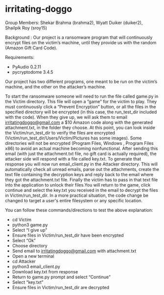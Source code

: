 # irritating-doggo
Group Members: Shekar Brahma (brahma2), Wyatt Duiker (duiker2), Shailpik Roy (sroy15)

Background : Our project is a ransomware program that will continuously encrypt files on the victim’s machine, until they provide us with the random (Amazon Gift Card Code).

Requirements:
* PyAudio 0.2.11
* pycryptodome 3.4.5

Our project has two different programs, one meant to be run on the victim’s machine, and the other on the attacker’s machine. 

To start the ransomware someone will need to run the file called game.py in the Victim directory. This file will open a “game” for the victim to play. They must continuously click a “Prevent Encryption” button, or all the files in the specified directory will be encrypted (in this case, the run_test_dir included with the code). When they give up, we will ask them to email irritatingdoggo@gmail.com a $10 Amazon code along with the generated attachment.txt, in the folder they choose. At this point, you can look inside the Victim/run_test_dir to verify the files are encrypted (Victim/run_test_dir/Users/Victim/Pictures has some images). Some directories will not be encrypted (Program Files, Windows , Program Files x86) to avoid an actual machine becoming nonfunctional. After sending this email (with just the attachment.txt file, no gift card is actually required), the attacker side will respond with a file called key.txt. To generate that response you will now run email_client.py in the Attacker directory. This will automatically check all unread emails, parse out the attachments, create the text file containing the decryption keys and reply back to the email where they got the attachment.txt file. Finally the victim has to pass in that text file into the application to unlock their files.You will return to the game, click continue and select the key.txt you received in the email to decrypt the files in Victim/run_test_dir. In a more practical situation, the code change be changed to target a user's entire filesystem or any specific location. 

You can follow these commands/directions to test the above explanation:

* cd Victim
* python3 game.py
* Select “I give up”
* Ensure files in Victim/run_test_dir have been encrypted
* Select “Ok”
* Choose directory
* Send email to irritatingdoggo@gmail.com with attachment.txt
* Open a new terminal 
* cd Attacker
* python3 email_client.py
* Download key.txt from response
* Return to game.py prompt and select “Continue”
* Select “key.txt”
* Ensure files in Victim/run_test_dir are decrypted

